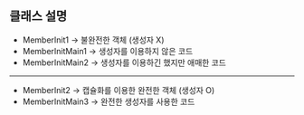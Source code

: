 ## 클래스 설명

- MemberInit1 -> 불완전한 객체 (생성자 X) <br>
- MemberInitMain1 -> 생성자를 이용하지 않은 코드 <br>
- MemberInitMain2 -> 생성자를 이용하긴 했지만 애매한 코드 <br>

---

- MemberInit2 -> 캡슐화를 이용한 완전한 객체 (생성자 O) <br>
- MemberInitMain3 -> 완전한 생성자를 사용한 코드

